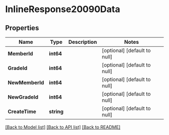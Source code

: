 # InlineResponse20090Data

## Properties
Name | Type | Description | Notes
------------ | ------------- | ------------- | -------------
**MemberId** | **int64** |  | [optional] [default to null]
**GradeId** | **int64** |  | [optional] [default to null]
**NewMemberId** | **int64** |  | [optional] [default to null]
**NewGradeId** | **int64** |  | [optional] [default to null]
**CreateTime** | **string** |  | [optional] [default to null]

[[Back to Model list]](../README.md#documentation-for-models) [[Back to API list]](../README.md#documentation-for-api-endpoints) [[Back to README]](../README.md)

